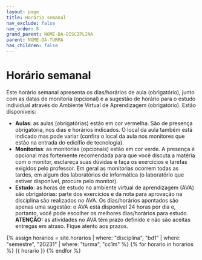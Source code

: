 ```yaml
---
layout: page
title: Horário semanal
nav_exclude: false
nav_order: 8
grand_parent: NOME-DA-DISCIPLINA
parent: NOME-DA-TURMA
has_children: false
---
```


# Horário semanal

Este horário semanal apresenta os dias/horários de aula (obrigatório), junto
com as datas de monitoria (opcional) e a sugestão de horário para o estudo
individual através do Ambiente Virtual de Aprendizagem (obrigatório). Estão
disponíveis:

- **Aulas**: as aulas (obrigatórias) estão em cor vermelha. São de presença
  obrigatória, nos dias e horários indicados. O local da aula também está
  indicado mas pode variar (confira o local da aula nos monitores que estão
  na entrada do edicífio de tecnologia).
- **Monitorias**: as monitorias (opcionais) estão em cor verde. A presença é
  opcional mas fortemente recomendada para que você discuta a matéria com o
  monitor, esclareça suas dúvidas e faça os exercícios e tarefas exigidos
  pelo professor. Em geral as monitorias ocorrem todas as tardes, em algum
  dos laboratórios de informática (o laboratório que estiver disponível,
  procure pelo monitor).
- **Estudo**: as horas de estudo no ambiente virtual de aprendizagem (AVA) são
  obrigatórias: parte dos exercícios e da nota para aprovação na disciplina
  são realizados no AVA. Os dias/horários apontados são apenas uma sugestão:
  o AVA está disponível 24 horas por dia e, portanto, você pode escolher os
  melhores dias/horários para estudo. **ATENÇÃO:** as atividades no AVA têm
  prazo definido e não são aceitas entregas em atraso. Fique atento aos
  prazos.

{% assign horarios = site.horarios
     | where: "disciplina", "bd1"
     | where: "semestre", "20231"
     | where: "turma", "cc1m" %}
{% for horario in horarios %}
{{ horario }}
{% endfor %}
